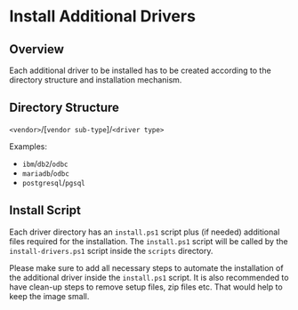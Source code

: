 # Install Additional Drivers

## Overview

Each additional driver to be installed has to be created according to the directory structure and installation mechanism.

## Directory Structure

`<vendor>`/[`vendor sub-type`]/`<driver type>`

Examples:

* `ibm`/`db2`/`odbc`
* `mariadb`/`odbc`
* `postgresql`/`pgsql`


## Install Script

Each driver directory has an `install.ps1` script plus (if needed) additional files required for the installation. The `install.ps1` script will be called by the `install-drivers.ps1` script inside the `scripts` directory.  

Please make sure to add all necessary steps to automate the installation of the additional driver inside the `install.ps1` script. It is also 
recommended to have clean-up steps to remove setup files, zip files etc. That would help to keep the image small. 